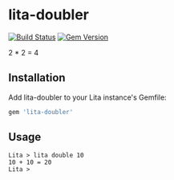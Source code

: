 # lita-doubler

[![Build Status](https://travis-ci.org/dpritchett/lita-doubler.svg?branch=master)](https://travis-ci.org/dpritchett/lita-doubler) [![Gem Version](https://badge.fury.io/rb/lita-doubler.svg)](https://badge.fury.io/rb/lita-doubler)

2 * 2 = 4

## Installation

Add lita-doubler to your Lita instance's Gemfile:

``` ruby
gem 'lita-doubler'
```

## Usage

```
Lita > lita double 10
10 + 10 = 20
Lita >
```
